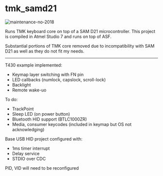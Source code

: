 # tmk_samd21

![maintenance-no-2018](https://img.shields.io/maintenance/no/2018.svg)

Runs TMK keyboard core on top of a SAM D21 microcontroller. This project is compiled in Atmel Studio 7 and runs on top of ASF. 

Substantial portions of TMK core removed due to incompatibility with SAM D21 as well as they do not fit my needs.

----------------------------------------------------------------------------
T430 example implemented:
 - Keymap layer switching with FN pin
 - LED callbacks (numlock, capslock, scroll-lock)
 - Backlight
 - Remote wake-uo

To do:
 - TrackPoint
 - Sleep LED (on power button)
 - Bluetooth HID support (BTLC1000ZR)
 - Media, consumer keycodes (included in keymap but OS not acknowledging)

Base USB HID project configured with:
- 1ms timer interrupt
- Delay service
- STDIO over CDC

PID, VID will need to be reconfigured
